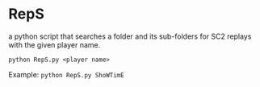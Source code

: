 # RepS
a python script that searches a folder and its sub-folders for SC2 replays with the given  player name.

`python RepS.py <player name>`

Example:
`python RepS.py ShoWTimE`
